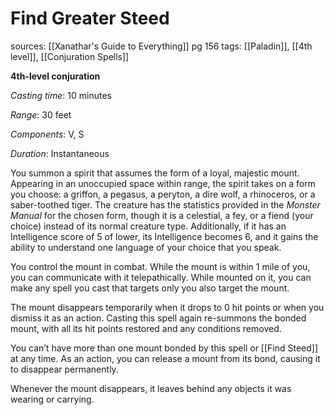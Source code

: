 # Find Greater Steed
sources: [[Xanathar's Guide to Everything]] pg 156
tags: [[Paladin]], [[4th level]], [[Conjuration Spells]]

**4th-level conjuration**

*Casting time*: 10 minutes

*Range*: 30 feet

*Components*: V, S

*Duration*: Instantaneous

You summon a spirit that assumes the form of a loyal, majestic mount. Appearing in an unoccupied space within range, the spirit takes on a form you choose: a griffon, a pegasus, a peryton, a dire wolf, a rhinoceros, or a saber-toothed tiger. The creature has the statistics provided in the *Monster Manual* for the chosen form, though it is a celestial, a fey, or a fiend (your choice) instead of its normal creature type. Additionally, if it has an Intelligence score of 5 of lower, its Intelligence becomes 6, and it gains the ability to understand one language of your choice that you speak.

You control the mount in combat. While the mount is within 1 mile of you, you can communicate with it telepathically. While mounted on it, you can make any spell you cast that targets only you also target the mount.

The mount disappears temporarily when it drops to 0 hit points or when you dismiss it as an action. Casting this spell again re-summons the bonded mount, with all its hit points restored and any conditions removed.

You can’t have more than one mount bonded by this spell or [[Find Steed]] at any time. As an action, you can release a mount from its bond, causing it to disappear permanently.

Whenever the mount disappears, it leaves behind any objects it was wearing or carrying.
